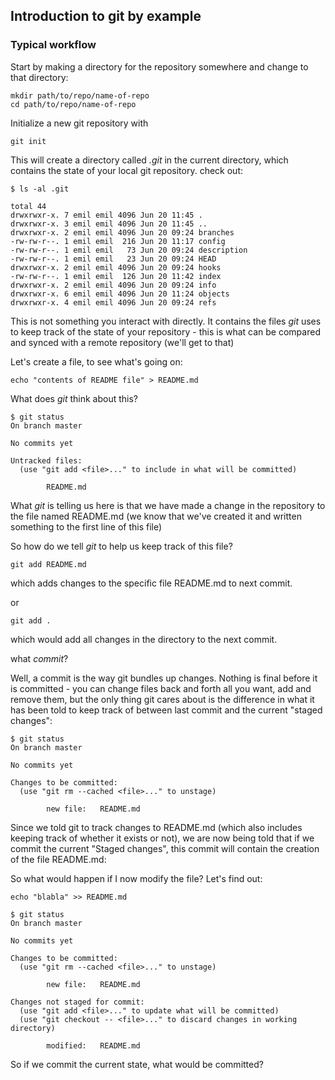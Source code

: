 ## Introduction to git by example

### Typical workflow

Start by making a directory for the repository somewhere and change to that directory:

```
mkdir path/to/repo/name-of-repo
cd path/to/repo/name-of-repo
``` 

Initialize a new git repository with
```
git init
```

This will create a directory called *.git* in the current directory, which contains the state of your local git repository.
check out:
```
$ ls -al .git

total 44
drwxrwxr-x. 7 emil emil 4096 Jun 20 11:45 .
drwxrwxr-x. 3 emil emil 4096 Jun 20 11:45 ..
drwxrwxr-x. 2 emil emil 4096 Jun 20 09:24 branches
-rw-rw-r--. 1 emil emil  216 Jun 20 11:17 config
-rw-rw-r--. 1 emil emil   73 Jun 20 09:24 description
-rw-rw-r--. 1 emil emil   23 Jun 20 09:24 HEAD
drwxrwxr-x. 2 emil emil 4096 Jun 20 09:24 hooks
-rw-rw-r--. 1 emil emil  126 Jun 20 11:42 index
drwxrwxr-x. 2 emil emil 4096 Jun 20 09:24 info
drwxrwxr-x. 6 emil emil 4096 Jun 20 11:24 objects
drwxrwxr-x. 4 emil emil 4096 Jun 20 09:24 refs
```

This is not something you interact with directly. It contains the files *git* uses to keep track of the state of your repository - this is what can be compared and synced with a remote repository (we'll get to that)

Let's create a file, to see what's going on:
```
echo "contents of README file" > README.md
```
What does *git* think about this?

```
$ git status
On branch master

No commits yet

Untracked files:
  (use "git add <file>..." to include in what will be committed)

        README.md
```

What *git* is telling us here is that we have made a change in the repository to the file named README.md
(we know that we've created it and written something to the first line of this file)

So how do we tell *git* to help us keep track of this file?
```
git add README.md
```
which adds changes to the specific file README.md to next commit.

or
```
git add .
```
which would add all changes in the directory to the next commit.

what *commit*?

Well, a commit is the way git bundles up changes. Nothing is final before it is committed - you can change files back and forth all you want, add and remove them, but the only thing git cares about is the difference in what it has been told to keep track of between last commit and the current "staged changes":

```
$ git status
On branch master

No commits yet

Changes to be committed:
  (use "git rm --cached <file>..." to unstage)

        new file:   README.md
```
Since we told git to track changes to README.md (which also includes keeping track of whether it exists or not),
we are now being told that if we commit the current "Staged changes", this commit will contain the creation of the file README.md:

So what would happen if I now modify the file? Let's find out:

```
echo "blabla" >> README.md
```
```
$ git status
On branch master

No commits yet

Changes to be committed:
  (use "git rm --cached <file>..." to unstage)

        new file:   README.md

Changes not staged for commit:
  (use "git add <file>..." to update what will be committed)
  (use "git checkout -- <file>..." to discard changes in working directory)

        modified:   README.md
```

So if we commit the current state, what would be committed?

